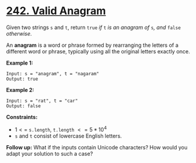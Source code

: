 # [242. Valid Anagram](https://leetcode.com/problems/valid-anagram/)

Given two strings `s` and `t`, return `true` _if_ `t` _is an anagram of_ `s`_, and_ `false` _otherwise_.

An **anagram** is a word or phrase formed by rearranging the letters of a different word or phrase, typically using all the original letters exactly once.

**Example 1:**

```text
Input: s = "anagram", t = "nagaram"
Output: true
```

**Example 2:**

```text
Input: s = "rat", t = "car"
Output: false
```

**Constraints:**

- $1 <=$ `s.length`, `t.length` $<= 5 * 10^{4}$
- `s` and `t` consist of lowercase English letters.

**Follow up:** What if the inputs contain Unicode characters? How would you adapt your solution to such a case?